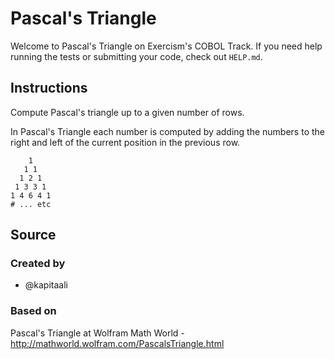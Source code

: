 # Pascal's Triangle

Welcome to Pascal's Triangle on Exercism's COBOL Track.
If you need help running the tests or submitting your code, check out `HELP.md`.

## Instructions

Compute Pascal's triangle up to a given number of rows.

In Pascal's Triangle each number is computed by adding the numbers to
the right and left of the current position in the previous row.

```text
    1
   1 1
  1 2 1
 1 3 3 1
1 4 6 4 1
# ... etc
```

## Source

### Created by

- @kapitaali

### Based on

Pascal's Triangle at Wolfram Math World - http://mathworld.wolfram.com/PascalsTriangle.html